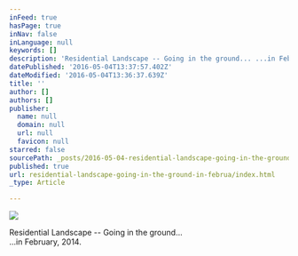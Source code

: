 ```yaml
---
inFeed: true
hasPage: true
inNav: false
inLanguage: null
keywords: []
description: 'Residential Landscape -- Going in the ground... ...in February, 2014.'
datePublished: '2016-05-04T13:37:57.402Z'
dateModified: '2016-05-04T13:36:37.639Z'
title: ''
author: []
authors: []
publisher:
  name: null
  domain: null
  url: null
  favicon: null
starred: false
sourcePath: _posts/2016-05-04-residential-landscape-going-in-the-ground-in-februa.md
published: true
url: residential-landscape-going-in-the-ground-in-februa/index.html
_type: Article

---
```

![](https://the-grid-user-content.s3-us-west-2.amazonaws.com/a3807ee0-899e-4e90-a169-570481a23793.jpg)

Residential Landscape -- Going in the ground...  
...in February, 2014\.